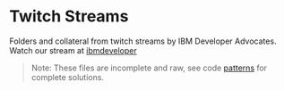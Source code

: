 Twitch Streams
==============


Folders and collateral from twitch streams by IBM Developer Advocates. Watch our stream at [ibmdeveloper](https://twitch.tv/ibmdeveloper)

> Note: These files are incomplete and raw, see code [patterns](https://developer.ibm.com/patterns/) for complete solutions.
